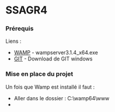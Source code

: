 # SSAGR4

### Prérequis

Liens : 
* [WAMP](https://sourceforge.net/projects/wampserver/files/latest/download) - wampserver3.1.4_x64.exe
* [GIT](https://git-scm.com/download/win) - Download de GIT windows


<!-- ```
Give examples
''' -->

### Mise en place du projet
Un fois que Wamp est installé il faut :
* Aller dans le dossier : C:\wamp64\www
* 
